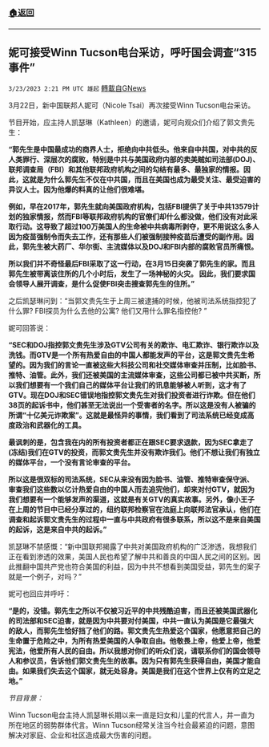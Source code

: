 ###  [:house:返回](README.md)
---


## 妮可接受Winn Tucson电台采访，呼吁国会调查“315事件”
`3/23/2023 2:21 PM UTC 雄起` [轉載自GNews](https://gnews.org/articles/1039708)

3月22日，新中国联邦人妮可（Nicole Tsai）再次接受Winn Tucson电台采访。

节目开始，应主持人凯瑟琳（Kathleen）的邀请，妮可向观众们介绍了郭文贵先生：

**“郭先生是中国最成功的商界人士，拒绝向中共低头。他来自中共国，对中共的反人类罪行、深层次的腐败，特别是中共与美国政府内部的卖美贼如司法部(DOJ)、联邦调查局（FBI）和其他联邦政府机构之间的勾结有最多、最独家的情报。因此，这就是为什么郭先生不仅在中共国，而且在美国也成为最受关注、最受迫害的异议人士。因为他爆的料真的让他们很难堪。**

**例如，早在2017年，郭先生就向美国政府机构，包括FBI提供了关于中共13579计划的独家情报，然而FBI等联邦政府机构的官僚们却什么都没做，他们没有对此采取行动。这导致了超过100万美国人的生命被中共病毒所剥夺，更不用说这么多人因为疫苗强制令而失去工作，还有那些人们被强制接种疫苗后遭受的副作用。因此，郭先生被大药厂、华尔街、主流媒体以及DOJ和FBI内部的腐败官员所痛恨。**

**所以我们并不奇怪最后FBI采取了这一行动，在3月15日突袭了郭先生的家。而且郭先生被带离该住所的几个小时后，发生了一场神秘的火灾。 因此，我们要求国会领导人展开调查，是什么促使FBI突击搜查郭先生的住所。”**

之后凯瑟琳问到：“当郭文贵先生于上周三被逮捕的时候，他被司法系统指控犯了什么罪? FBI探员为什么去他的公寓? 他们又用什么罪名指控他? ”

妮可回答说：

**“SEC和DOJ指控郭文贵先生涉及GTV公司有关的欺诈、电汇欺诈、银行欺诈以及洗钱。而GTV是一个所有热爱自由的中国人都能发声的平台，这是郭文贵先生希望的。因为我们的言论一直被这些大科技公司和社交媒体审查并压制，比如脸书、推特、油管。此外，我们还被美国的主流媒体审查，这些公司都已被中共买断，所以我们想要有一个我们自己的媒体平台让我们的讯息能够被人听到，这才有了GTV。现在DOJ和SEC错误地指控郭文贵先生对我们投资者进行诈欺。但在他们38页的起诉书中，他们甚至无法说出一个受害者的名字。所以这是没有人被骗的所谓“十亿美元诈欺案”。这就是最怪异的事情，我们看到了司法系统已经变成高度政治和武器化的工具。**

**最讽刺的是，包含我在内的所有投资者都正在跟SEC要求退款，因为SEC拿走了(冻结)我们在GTV的投资，而郭文贵先生并没有欺诈我们。他们不想让我们有独立的媒体平台，一个没有言论审查的平台。**

**所以这是很双标的司法系统，SEC从来没有因为脸书、油管、推特审查保守派、审查我们这些数以亿计热爱自由的中国人而去追究他们，却来对付GTV，就因为我们想要有一个能够发声的渠道，这就是有关GTV的真实故事。另外，像小王子在上周的节目中已经分享过的，纽约联邦检察官在法庭上向联邦法官承认，他们在调查和起诉郭文贵先生的过程中一直与中共政府有很多联系，所以这不是来自美国的起诉，这是来自中共的起诉。”**

凯瑟琳不禁感慨：“新中国联邦揭露了中共对美国政府机构的广泛渗透，我想我们正在看到渗透的效果，美国人民也希望了解中共和善良的中国人民之间的区别。因此推翻中国共产党也符合美国的利益，因为中共不想看到美国受益，郭先生的案子就是一个例子，对吗？”

妮可也回应并呼吁：

**“是的，没错。郭先生之所以不仅被习近平的中共残酷迫害，而且还被美国武器化的司法部和SEC迫害，就是因为中共要对付美国，中共一直认为美国是它最强大的敌人，而郭先生恰好挡了他们的路。郭文贵先生热爱这个国家，他愿意把自己的生命置于危险之中，为所有热爱美国的人争取自由。他敬畏上帝，他爱上帝，他爱宪法，他爱所有人民的自由。所以我想对你们的听众们说，请联系你们的国会领导人和参议员，告诉他们郭文贵先生的故事。因为只有郭先生获得自由，美国才能自由。如果我们失去这个国家，就无处容身。美国是我们在这个世界上仅有的立足之地。”**

*节目背景：*

Winn Tucson电台主持人凯瑟琳长期以来一直是妇女和儿童的代言人，并一直为所在地区的弱势群体代言。Winn Tucson经常关注当今社会最紧迫的问题，意图解决对家庭、企业和社区造成最大伤害的问题。
